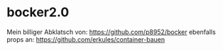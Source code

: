 # bocker2.0

Mein billiger Abklatsch von: https://github.com/p8952/bocker
ebenfalls props an: https://github.com/erkules/container-bauen
